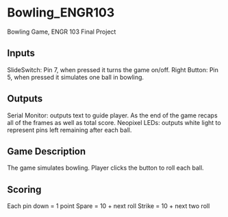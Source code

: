 # Bowling_ENGR103
Bowling Game, ENGR 103 Final Project

## Inputs
SlideSwitch: Pin 7, when pressed it turns the game on/off.
Right Button: Pin 5, when pressed it simulates one ball in bowling.

## Outputs
Serial Monitor: outputs text to guide player. As the end of the game recaps all of the frames as well as total score.
Neopixel LEDs: outputs white light to represent pins left remaining after each ball.

## Game Description
The game simulates bowling. Player clicks the button to roll each ball. 

## Scoring
Each pin down = 1 point
Spare = 10 + next roll
Strike = 10 + next two roll
